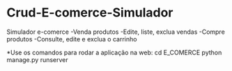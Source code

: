 # Crud-E-comerce-Simulador
Simulador e-comerce
-Venda produtos
-Edite, liste, exclua vendas
-Compre produtos
-Consulte, edite e exclua o carrinho

*Use os comandos para rodar a aplicação na web:
 cd E_COMERCE
 python manage.py runserver  
